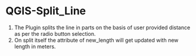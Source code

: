 # QGIS-Split_Line
1. The Plugin splits the line in parts on the basis of user provided distance as per the radio button selection.
2. On split itself the attribute of new_length will get updated with new length in meters.
